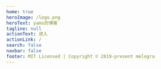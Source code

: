 ```yaml
---
home: true
heroImage: /logo.png
heroText: yams的博客
tagline: null
actionText: 进入
actionLink: /
search: false
navbar: false
footer: MIT Licensed | Copyright © 2019-present melogra
---
```

